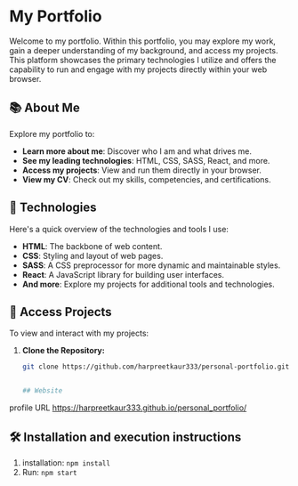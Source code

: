 # My Portfolio

Welcome to my portfolio. Within this portfolio, you may explore my work, gain a deeper understanding of my background, and access my projects. This platform showcases the primary technologies I utilize and offers the capability to run and engage with my projects directly within your web browser.

## 📚 About Me

Explore my portfolio to:
- **Learn more about me**: Discover who I am and what drives me.
- **See my leading technologies**: HTML, CSS, SASS, React, and more.
- **Access my projects**: View and run them directly in your browser.
- **View my CV**: Check out my skills, competencies, and certifications.

## 🚀 Technologies

Here's a quick overview of the technologies and tools I use:

- **HTML**: The backbone of web content.
- **CSS**: Styling and layout of web pages.
- **SASS**: A CSS preprocessor for more dynamic and maintainable styles.
- **React**: A JavaScript library for building user interfaces.
- **And more**: Explore my projects for additional tools and technologies.

## 🔗 Access Projects

To view and interact with my projects:

1. **Clone the Repository:**

   ```bash
   git clone https://github.com/harpreetkaur333/personal-portfolio.git


   ## Website
 profile URL https://harpreetkaur333.github.io/personal_portfolio/

## 🛠 Installation and execution instructions
1. installation: `npm install`
2. Run: `npm start`


